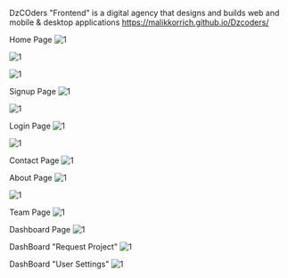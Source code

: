 DzCOders "Frontend" is a digital agency that designs and builds web and mobile & desktop applications
https://malikkorrich.github.io/Dzcoders/

Home Page
![1](https://github.com/malikkorrich/Dzcoders/assets/61884452/31b0e374-8647-4293-9632-d9ed708fd4ef)

![1](https://github.com/malikkorrich/Dzcoders/assets/61884452/0b929ff7-4d0c-4bcf-b5a9-5aa54c23c712)

![1](https://github.com/malikkorrich/Dzcoders/assets/61884452/e272e121-80c3-4a71-807c-ac145fc0d0ea)



Signup Page
![1](https://github.com/malikkorrich/Dzcoders/assets/61884452/6b610e1c-324e-451e-bb43-de4b3d5f1bc5)

![1](https://github.com/malikkorrich/Dzcoders/assets/61884452/373cae47-587f-4673-af13-90b925312fc9)



Login Page
![1](https://github.com/malikkorrich/Dzcoders/assets/61884452/d5398830-7e7c-463f-9666-80aee0f2e917)


![1](https://github.com/malikkorrich/Dzcoders/assets/61884452/f5f6d0ea-9c77-4592-bf80-7543ba376150)



Contact Page
![1](https://github.com/malikkorrich/Dzcoders/assets/61884452/00af99d3-a39c-431a-a851-5d6a1bd9b50b)



About Page
![1](https://github.com/malikkorrich/Dzcoders/assets/61884452/a9d721da-b83b-4994-ac33-b78005239bfb)


![1](https://github.com/malikkorrich/Dzcoders/assets/61884452/d9066e80-5100-414e-83bd-d53017e81a05)




Team Page
![1](https://github.com/malikkorrich/Dzcoders/assets/61884452/18f2851c-3717-4d8d-86b7-33463fab086c)



Dashboard Page
![1](https://github.com/malikkorrich/Dzcoders/assets/61884452/97cc6f47-5651-4bfd-b267-0f7ae19e61b6)




DashBoard "Request Project"
![1](https://github.com/malikkorrich/Dzcoders/assets/61884452/e22f2ec0-2b30-479d-bc6a-6384770bb88e)




DashBoard "User Settings"
![1](https://github.com/malikkorrich/Dzcoders/assets/61884452/f9356d85-780c-4098-a4e1-48bc04e433d7)
